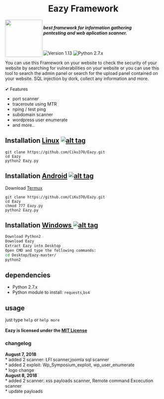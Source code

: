 <center><h1>Eazy Framework </h1></center>
<img align="left" width="120" height="120" src="https://encrypted-tbn0.gstatic.com/images?q=tbn:ANd9GcRfEPSuQyr9zsm0pxBeOeFsR52J95TqCnvhm-9dacZi_k00ze91">
<p><br><i><b>best framework for information gathering<br>pentesting and web aplication scanner.</b></i><br><br><br></p> 

![Version 1.13](https://img.shields.io/badge/Version-1.13-green.svg)
![Python 2.7.x](https://img.shields.io/badge/Python-2.7.x-yellow.svg)

You can use this Framework on your website to check the security of your website by searching for vulnerabilities on your website or you can use this tool to search the admin panel or search for the upload panel contained on your website. SQL injection by dork, collect any information and more.<br><br>
✔ Features<br>
* port scanner<br>
* traceroute using MTR<br>
* nping / test ping<br>
* subdomain scanner<br>
* wordpress user enumerate<br>
* and more..

 
## Installation [Linux](https://wikipedia.org/wiki/Linux) [![alt tag](http://icons.iconarchive.com/icons/dakirby309/simply-styled/32/OS-Linux-icon.png)](https://fr.wikipedia.org/wiki/Linux)
```
git clone https://github.com/Ciku370/Eazy.git
cd Eazy
python2 Eazy.py
```
## Installation [Android](https://wikipedia.org/wiki/Android) [![alt tag](https://cdn1.iconfinder.com/data/icons/logotypes/32/android-32.png)](https://fr.wikipedia.org/wiki/Android)
 
Download [Termux](https://play.google.com/store/apps/details?id=com.termux)
```
git clone https://github.com/CiKu370/Eazy.git
cd Eazy
chmod 777 Eazy.py
python2 Eazy.py
```

 
## Installation [Windows ](https://wikipedia.org/wiki/Microsoft_Windows)[![alt tag](http://icons.iconarchive.com/icons/tatice/cristal-intense/32/Windows-icon.png)](https://fr.wikipedia.org/wiki/Microsoft_Windows)
```bash
Download Python2
Download Eazy
Extract Eazy into Desktop
Open CMD and type the following commands:
cd Desktop/Eazy-master/
python2
```
## dependencies
* Python 2.7.x
* Python module to install: `requests`,`bs4`
## usage
just type <code>help</code> or <code>help more</code>
<br>
<br>
<b>Eazy is licensed under the [MIT License](https://github.com/CiKu370/Eazy/blob/master/LICENSE)</b>
<br>
<h3>changelog</h4>
<b>August 7, 2018</b><br>
* added 2 scanner: LFI scanner,joomla sql scanner<br>
* added 2 exploit: Wp_Symposium_exploit, wp_user_enumerate<br>
* logo change<br>
<b>August 8, 2018</b><br>
* added 2 scanner: xss payloads scanner, Remote command Excecution scanner<br>
* update payloads
